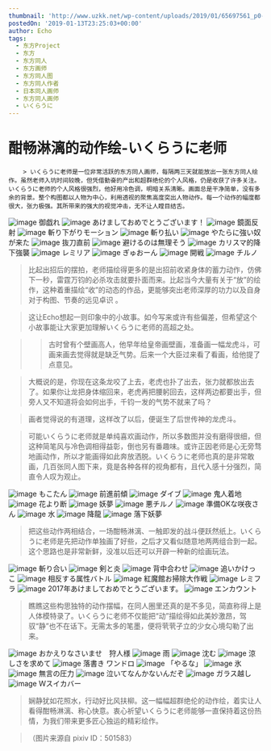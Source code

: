 ```yaml
---
thumbnail: 'http://www.uzkk.net/wp-content/uploads/2019/01/65697561_p0-825x510.png'
postedOn: '2019-01-13T23:25:03+00:00'
author: Echo
tags:
  - 东方Project
  - 东方
  - 东方同人
  - 东方画师
  - 东方同人图
  - 东方同人作者
  - 日本同人画师
  - 东方同人画师
  - いくらうに
---
```


# 酣畅淋漓的动作绘-いくらうに老师

		> いくらうに老师是一位非常活跃的东方同人画师，每隔两三天就能放出一张东方同人绘作。虽然老师入坑时间较晚，但凭借勤奋的产出和超群绝伦的个人风格，仍是收获了许多关注。いくらうに老师的个人风格很强烈，他好用冷色调，明暗关系清晰。画面总是干净简单，没有多余的背景。整个构图都以人物为中心，利用透视的聚焦高度突出人物动作。每一个动作的幅度都很大，张力极强。其所带来的强大的视觉冲击，无不让人瞠目结舌。

![image](http://www.uzkk.net/wp-content/uploads/2019/01/68381862_p0-1024x879.png)
御戯れ
![image](http://www.uzkk.net/wp-content/uploads/2019/01/66601798_p0-1024x710.png)
あけましておめでとうございます！
![image](http://www.uzkk.net/wp-content/uploads/2019/01/65020287_p0-1024x759.png)
鏡面反射
![image](http://www.uzkk.net/wp-content/uploads/2019/01/66970696_p0-1024x668.png)
斬り下がりモーション
![image](http://www.uzkk.net/wp-content/uploads/2019/01/66549821_p0-1024x830.png)
斬り払い
![image](http://www.uzkk.net/wp-content/uploads/2019/01/65142481_p0-1024x768.png)
やたらに強い奴が来た
![image](http://www.uzkk.net/wp-content/uploads/2019/01/64557982_p0-1024x512.png)
抜刀直前
![image](http://www.uzkk.net/wp-content/uploads/2019/01/71971863_p0-1024x1009.png)
避けるのは無理そう
![image](http://www.uzkk.net/wp-content/uploads/2019/01/66912148_p0-768x1024.png)
カリスマ的降下強襲
![image](http://www.uzkk.net/wp-content/uploads/2019/01/64445365_p0-1024x629.png)
レミリア
![image](http://www.uzkk.net/wp-content/uploads/2019/01/68286450_p0-1024x768.png)
ぎゅおーん
![image](http://www.uzkk.net/wp-content/uploads/2019/01/65697561_p0-1024x681.png)
開戦
![image](http://www.uzkk.net/wp-content/uploads/2019/01/70319338_p0-802x1024.png)
チルノ
> 比起出招后的摆拍，老师描绘得更多的是出招前收紧身体的蓄力动作，仿佛下一秒，雷霆万钧的必杀攻击就要扑面而来。比起当今大量有关于“放”的绘作，这种着重描绘“收”的动态的作品，更能够突出老师深厚的功力以及自身对于构图、节奏的远见卓识 。

> 这让Echo想起一则印象中的小故事。如今写来或许有些偏差，但希望这个小故事能让大家更加理解いくらうに老师的高超之处。

> > 古时曾有个壁画高人，他早年给皇帝画壁画，准备画一幅龙虎斗，可画来画去觉得就是缺乏气势。后来一个大臣过来看了看画，给他提了点意见。

> 大概说的是，你现在这条龙咬了上去，老虎也扑了出去，张力就都放出去了。如果你让龙把身体缩回来，老虎再把腰躬回去，这样两边都要出手，但旁人又不知道将会如何出手，千钧一发的气势不就来了吗？

> 画者觉得说的有道理，这样改了以后，便诞生了后世传神的龙虎斗。

> 可能いくらうに老师就是单纯喜欢画动作，所以多数图并没有磨得很细，但这种简笔风与冷色调相得益彰，倒也另有番趣味。或许正因老师是心无旁骛地画动作，所以才能画得如此奔放洒脱。いくらうに老师也真的是非常敢画，几百张同人图下来，竟是各种各样的视角都有，且代入感十分强烈，简直令人叹为观止。

![image](http://www.uzkk.net/wp-content/uploads/2019/01/62832866_p0-786x1024.png)
もこたん
![image](http://www.uzkk.net/wp-content/uploads/2019/01/64057020_p0-1024x820.png)
前進前傾
![image](http://www.uzkk.net/wp-content/uploads/2019/01/65676146_p0-723x1024.png)
ダイブ
![image](http://www.uzkk.net/wp-content/uploads/2019/01/66943013_p0-1024x752.png)
鬼人着地
![image](http://www.uzkk.net/wp-content/uploads/2019/01/68098199_p0-890x1024.png)
花より断
![image](http://www.uzkk.net/wp-content/uploads/2019/01/69005798_p0-1024x640.png)
妖夢
![image](http://www.uzkk.net/wp-content/uploads/2019/01/71098693_p0-1024x941.png)
悪チルノ
![image](http://www.uzkk.net/wp-content/uploads/2019/01/70629099_p0-1024x744.png)
準備OKな咲夜さん
![image](http://www.uzkk.net/wp-content/uploads/2019/01/67775933_p0-988x1024.png)
水
![image](http://www.uzkk.net/wp-content/uploads/2019/01/68766489_p0-623x1024.png)
降龍
![image](http://www.uzkk.net/wp-content/uploads/2019/01/70014371_p0-1024x764.png)
落下妖夢
> 把这些动作两相结合，一场酣畅淋漓、一触即发的战斗便跃然纸上。いくらうに老师是先把动作单独画了好些，之后才又看似随意地两两组合到一起。这个思路也是非常新鲜，没准以后还可以开辟一种新的绘画玩法。

![image](http://www.uzkk.net/wp-content/uploads/2019/01/66618354_p0-1024x561.png)
斬り合い
![image](http://www.uzkk.net/wp-content/uploads/2019/01/67741284_p0-1024x780.png)
剣と炎
![image](http://www.uzkk.net/wp-content/uploads/2019/01/64331346_p0-1024x517.png)
背中合わせ
![image](http://www.uzkk.net/wp-content/uploads/2019/01/64291937_p0-1024x383.png)
追いかけっこ
![image](http://www.uzkk.net/wp-content/uploads/2019/01/62146396_p0-1024x812.png)
相反する属性バトル
![image](http://www.uzkk.net/wp-content/uploads/2019/01/64606355_p0-1024x1016.png)
紅魔館お掃除大作戦
![image](http://www.uzkk.net/wp-content/uploads/2019/01/71771570_p0-1024x970.png)
レミフラ
![image](http://www.uzkk.net/wp-content/uploads/2019/01/60757418_p0-1024x790.png)
2017年あけましておめでとうございます。
![image](http://www.uzkk.net/wp-content/uploads/2019/01/69035255_p0-1024x503.png)
エンカウント
> 瞧瞧这些构思独特的动作摆幅，在同人圈里还真的是不多见，简直称得上是人体模特录了。いくらうに老师不仅能把“动”描绘得如此美妙激昂，驾驭“静”也不在话下。无需太多的笔墨，便将茕茕孑立的少女心境勾勒了出来。

![image](http://www.uzkk.net/wp-content/uploads/2019/01/63744459_p0-1024x728.png)
おかえりなさいませ　狩人様
![image](http://www.uzkk.net/wp-content/uploads/2019/01/63779340_p0-768x1024.png)
雨
![image](http://www.uzkk.net/wp-content/uploads/2019/01/68742162_p0-1024x801.png)
沈む
![image](http://www.uzkk.net/wp-content/uploads/2019/01/66898383_p0-1024x768.png)
涼しさを求めて
![image](http://www.uzkk.net/wp-content/uploads/2019/01/68037173_p0-1024x800.png)
落書き ワンドロ
![image](http://www.uzkk.net/wp-content/uploads/2019/01/70138058_p0-864x1024.png)
「やるな」
![image](http://www.uzkk.net/wp-content/uploads/2019/01/66825494_p0-1024x727.png)
氷
![image](http://www.uzkk.net/wp-content/uploads/2019/01/70671109_p0-744x1024.png)
無言の圧力
![image](http://www.uzkk.net/wp-content/uploads/2019/01/66193399_p0-1024x774.png)
泣いてなんかないんだぞ
![image](http://www.uzkk.net/wp-content/uploads/2019/01/72399574_p0-1024x724.png)
ガラス越し
![image](http://www.uzkk.net/wp-content/uploads/2019/01/69744675-725x1024.png)
Ｗスイカバー
> 娴静犹如花照水，行动好比风扶柳。这一幅幅超群绝伦的动作绘，着实让人看得酣畅淋漓、称心快意。衷心祈望いくらうに老师能够一直保持着这份热情，为我们带来更多匠心独运的精彩绘作。

> （图片来源自 pixiv ID：501583）

	